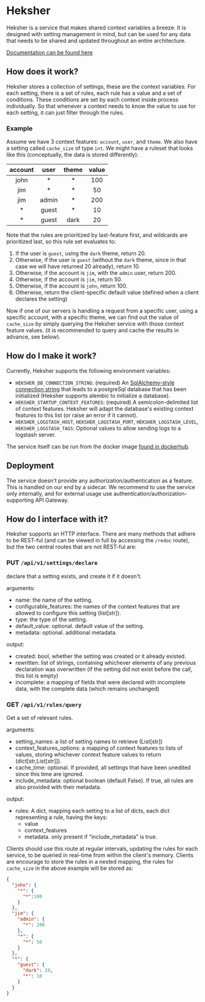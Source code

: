 # Heksher
Heksher is a service that makes shared context variables a breeze. It is designed with setting management in mind, but
can be used for any data that needs to be shared and updated throughout an entire architecture.

[Documentation can be found here](https://heksher.readthedocs.io/en/latest/)

## How does it work?
Heksher stores a collection of settings, these are the context variables. For each setting, there is a set of rules,
each rule has a value and a set of conditions. These conditions are set by each context inside process individually.
So that whenever a context needs to know the value to use for each setting, it can just filter through the rules. 

### Example
Assume we have 3 context features: `account`, `user`, and `theme`. We also have a setting called `cache_size` of type
`int`. We might have a ruleset that looks like this (conceptually, the data is stored differently):

|account|user|theme|value
|:---:|:---:|:---:|:---:
|john|*|*|100
|jim|*|*|50
|jim|admin|*|200
|*|guest|*|10
|*|guest|dark|20

Note that the rules are prioritized by last-feature first, and wildcards are prioritized last, so this rule set
evaluates to:
1. If the user is `guest`, using the `dark` theme, return 20.
1. Otherwise, if the user is `guest` (without the `dark` theme, since in that case we will have returned 20 already),
  return 10.
1. Otherwise, if the account is `jim`, with the `admin` user, return 200.
1. Otherwise, if the account is `jim`, return 50.
1. Otherwise, if the account is `john`, return 100.
1. Otherwise, return the client-specific default value (defined when a client declares the setting)

Now if one of our servers is handling a request from a specific user, using a specific account, with a specific theme,
we can find out the value of `cache_size` by simply querying the Heksher service with those context feature values.
(it is recommended to query and cache the results in advance, see below).

## How do I make it work?
Currently, Heksher supports the following environment variables:
* `HEKSHER_DB_CONNECTION_STRING`: (required) An [SqlAlchemy-style connection string](https://docs.sqlalchemy.org/en/14/core/engines.html#database-urls)
 that leads to a postgreSql database that has been initialized (Heksher supports alembic to initialize a database).
* `HEKSHER_STARTUP_CONTEXT_FEATURES`: (required) A semicolon-delimited list of context features. Heksher will adapt the
  database's existing context features to this list (or raise an error if it cannot).
* `HEKSHER_LOGSTASH_HOST`, `HEKSHER_LOGSTASH_PORT`, `HEKSHER_LOGSTASH_LEVEL`, `HEKSHER_LOGSTASH_TAGS`: Optional values
  to allow sending logs to a logstash server.

The service itself can be run from the docker image [found in dockerhub](https://hub.docker.com/repository/docker/biocatchltd/heksher).

## Deployment
The service doesn't provide any authorization/authentication as a feature. This is handled on our end by a sidecar. We recommend to use the service only internally, and for external usage use authentication/authorization-supporting API Gateway.

## How do I interface with it?
Heksher supports an HTTP interface. There are many methods that adhere to be REST-ful (and can be viewed in full by
accessing the `/redoc` route), but the two central routes that are not REST-ful are:

### PUT `/api/v1/settings/declare`
declare that a setting exists, and create it if it doesn't.

arguments:
* name: the name of the setting.
* configurable_features: the names of the context features that are allowed to configure this setting (list[str]).
* type: the type of the setting.
* default_value: optional. default value of the setting.
* metadata: optional. additional metadata.

output:
* created: bool, whether the setting was created or it already existed.
* rewritten: list of strings, containing whichever elements of any previous declaration was overwritten (if the setting 
  did not exist before the call, this list is empty)
* incomplete: a mapping of fields that were declared with incomplete data, with the complete data (which remains 
  unchanged)
  
### GET `/api/v1/rules/query`
Get a set of relevant rules.

arguments:
* setting_names: a list of setting names to retrieve (List[str])
* context_features_options: a mapping of context features to lists of values, storing whichever context feature values to return (dict[str,List[str]]).
* cache_time: optional. If provided, all settings that have been unedited since this time are ignored.
* include_metadata: optional boolean (default False). If true, all rules are also provided with their metadata.

output:
* rules: A dict, mapping each setting to a list of dicts, each dict representing a rule, having the keys:
    * value
    * context_features
    * metadata. only present if “include_metadata” is true.

Clients should use this route at regular intervals, updating the rules for each service, to be queried in real-time from
within the client's memory. Clients are encourage to store the rules in a nested mapping, the rules for `cache_size` in
the above example will be stored as:

```json
{
  "john": {
    "*": {
      "*":100
    }
  },
  "jim": {
    "admin": {
      "*": 200
    },
    "*": {
      "*": 50
    }
  },
  "*": {
    "guest": {
      "dark": 20,
      "*": 10
    }
  }
}
```
